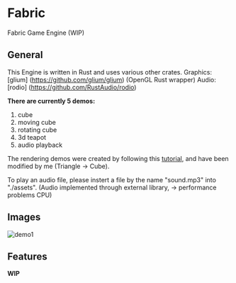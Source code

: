 # Fabric
Fabric Game Engine (WIP)

## General
This Engine is written in Rust and uses various other crates.
Graphics: [glium] (https://github.com/glium/glium) (OpenGL Rust wrapper)
Audio: [rodio] (https://github.com/RustAudio/rodio)

**There are currently 5 demos:**
1.  cube
2.  moving cube
3.  rotating cube
4.  3d teapot
5.  audio playback

The rendering demos were created by following this [tutorial](https://github.com/glium/glium/blob/master/book/),
and have been modified by me (Triangle -> Cube).

To play an audio file, please instert a file by the name "sound.mp3" into "./assets".
(Audio implemented through external library, -> performance problems CPU)

## Images

![demo1](https://raw.githubusercontent.com/Proton64/Fabric/main/example1.png)

## Features
**WIP**